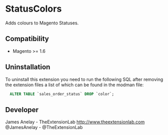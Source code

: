 # StatusColors
Adds colours to Magento Statuses.

Compatibility
-------------
- Magento >= 1.6

Uninstallation
--------------
To uninstall this extension you need to run the following SQL after removing the extension files a list of which can be found in the modman file:
```sql
  ALTER TABLE `sales_order_status` DROP `color`;
```
Developer
--------------
James Anelay - TheExtensionLab
http://www.theextensionlab.com
@JamesAnelay - @TheExtensionLab
